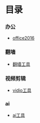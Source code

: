 # 目录
### 办公
+ [office2016](office2016.md)

### 翻墙
+ [翻墙工具](jump.md)

### 视频剪辑
+ [vidio工具](vidio.md)

### ai
+ [ai工具](ai.md)